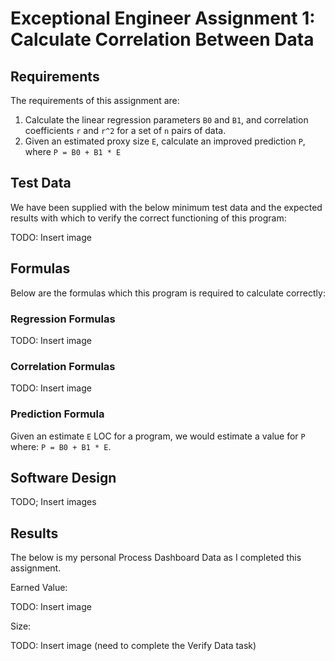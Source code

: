 ﻿# Exceptional Engineer Assignment 1: Calculate Correlation Between Data

## Requirements
The requirements of this assignment are:
1. Calculate the linear regression parameters `B0` and `B1`, and correlation coefficients `r` and `r^2` for a set of
   `n` pairs of data.
2. Given an estimated proxy size `E`, calculate an improved prediction `P`, where `P = B0 + B1 * E`

## Test Data
We have been supplied with the below minimum test data and the expected results with which to verify the correct
functioning of this program:

TODO: Insert image

## Formulas
Below are the formulas which this program is required to calculate correctly:

### Regression Formulas
TODO: Insert image

### Correlation Formulas
TODO: Insert image

### Prediction Formula
Given an estimate `E` LOC for a program, we would estimate a value for `P` where: `P = B0 + B1 * E`.

## Software Design
TODO; Insert images

## Results
The below is my personal Process Dashboard Data as I completed this assignment.

Earned Value:

TODO: Insert image

Size:

TODO: Insert image (need to complete the Verify Data task)
